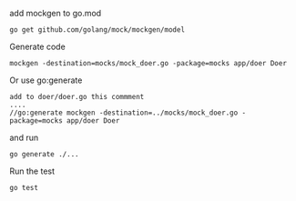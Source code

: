 add mockgen to go.mod
```
go get github.com/golang/mock/mockgen/model
```
Generate code
```
mockgen -destination=mocks/mock_doer.go -package=mocks app/doer Doer
```
Or use go:generate
```
add to doer/doer.go this commment
....
//go:generate mockgen -destination=../mocks/mock_doer.go -package=mocks app/doer Doer
```
and run
```
go generate ./...
```
Run the test
```test
go test 
```